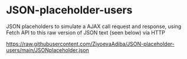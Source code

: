 # JSON-placeholder-users
JSON placeholders to simulate a AJAX call request and response, using Fetch API to this raw version of JSON text (seen below) via HTTP

https://raw.githubusercontent.com/ZiyoevaAdiba/JSON-placeholder-users/main/JSONplaceholder.json
